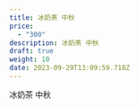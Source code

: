 ```yaml
---
title: 冰奶茶 中秋
price:
  - "300"
description: 冰奶茶 中秋
draft: true
weight: 10
date: 2023-09-29T13:09:59.718Z
---
```

冰奶茶 中秋